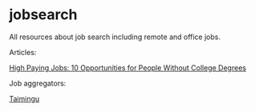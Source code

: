 # jobsearch
All resources about job search including remote and office jobs.

Articles:

[High Paying Jobs: 10 Opportunities for People Without College Degrees](http://example.com/ "High Paying Jobs: 10 Opportunities for People Without College Degrees")


Job aggregators:

[Taimingu](https://taimingu.com "Job search")
